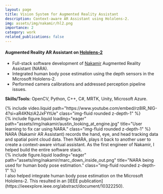 ```yaml
---
layout: page
title: Vision System for Augmented Reality Assistant
description: Context-aware AR Assistant using Hololens-2.
img: assets/img/nakamir/hl2.png
importance: 2
category: work
related_publications: false
---
```


#### Augmented Reality AR Assistant on [Hololens-2](https://www.microsoft.com/en-us/hololens)
* Full-stack software development of [Nakamir](https://www.nakamir.com/) Augmented Reality Assistant (NARA).
* Integrated human body pose estimation using the depth sensors in the Microsoft Hololens-2.
* Performed camera calibrations and addressed perception pipeline issues.

**Skills/Tools:** OpenCV, Python, C++, C#, MRTK, Unity, Microsoft Azure.  

<div class="row">
    <div class="col-sm mt-3 mt-md-0">
        {% include video.liquid path="https://www.youtube.com/embed/rz8lR_NlG-4?si=aR4KNziA2JxFYtUe" class="img-fluid rounded z-depth-1" %}
    </div>
    <div class="col-sm mt-3 mt-md-0">
        {% include figure.liquid loading="eager" path="assets/img/nakamir/austin_looking_at_engine.jpg" title="User learning to fix car using NARA." class="img-fluid rounded z-depth-1" %}
    </div>
</div>
<div class="caption">
    NARA (Nakamir AR Assistant) records the hand, eye, and head tracking data and spatial point cloud data. Then NARA, plays it back to another user to create a context-aware virtual assistant. As the first engineer of Nakamir, I helped build the entire software stack.
</div>


<div class="row">
    <div class="col-sm mt-3 mt-md-0">
        {% include figure.liquid loading="eager" path="assets/img/nakamir/marc_down_inside_out.png" title="NARA being used for human body pose estimation." class="img-fluid rounded z-depth-1" %}
    </div>
</div>
<div class="caption">
    I also helped integrate human body pose estimation on the Microsoft Hololens-2. This resulted in an [IEEE publication](https://ieeexplore.ieee.org/abstract/document/10322250).
</div>
